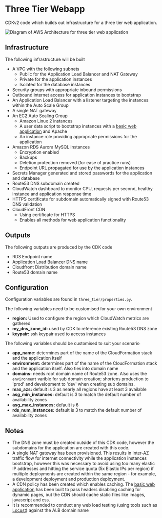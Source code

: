 # Three Tier Webapp

CDKv2 code which builds out infrastructure for a three tier web application.

![Diagram of AWS Architecture for three tier web application](https://github.com/malbertus/basic_web_app_cdk/blob/main/doc/diagram.png "Architecture Diagram")

## Infrastructure

The following infrastructure will be built

- A VPC with the following subnets
  - Public for the Application Load Balancer and NAT Gateway
  - Private for the application instances
  - Isolated for the database instances
- Security groups with appropriate inbound permissions
- Outbound internet access for application instances to bootstrap
- An Application Load Balancer with a listener targeting the instances within the Auto Scale Group
- A single NAT gateway
- An EC2 Auto Scaling Group
  - Amazon Linux 2 instances
  - A user data script to bootstrap instances with a [basic web application](https://github.com/malbertus/basic_web_app) and Apache
  - An instance role providing appropriate permissions for the application
- Amazon RDS Aurora MySQL instances
  - Encryption enabled
  - Backups
  - Deletion protection removed (for ease of practice runs)
  - Endpoint URL propagated for use by the application instances
- Secrets Manager generated and stored passwords for the application and database
- Route53 DNS subdomain created
- CloudWatch dashboard to monitor CPU, requests per second, healthy instance and application response time
- HTTPS certificate for subdomain automatically signed with Route53 DNS validation
- CloudFront CDN
  - Using certificate for HTTPS
  - Enables all methods for web application functionality

## Outputs

The following outputs are produced by the CDK code

- RDS Endpoint name
- Application Load Balancer DNS name
- Cloudfront Distribution domain name
- Route53 domain name

## Configuration

Configuration variables are found in `three_tier/properties.py`.

The following variables need to be customised for your own environment

- **region:** Used to configure the region which CloudWatch metrics are gathered
- **my_dns_zone_id:** used by CDK to reference existing Route53 DNS zone
- **keypair:** ssh keypair used to access instances

The following variables should be customised to suit your scenario

- **app_name:** determines part of the name of the CloudFormation stack and the application itself
- **environment:** determines part of the name of the CloudFormation stack and the application itself. Also ties into domain name
- **domains:** needs root domain name of Route53 zone. Also uses the `environment` varible for sub domain creation; shortens production to 'prod' and development to 'dev' when creating sub domains.
- **max_azs:** default is 3 as nearly all regions have at least 3 available
- **asg_min_instances:** default is 3 to match the default number of availability zones
- **asg_max_instances:** default is 6
- **rds_num_instances:** default is 3 to match the default number of availability zones

## Notes

- The DNS zone must be created outside of this CDK code, however the subdomains for the application are created with this code.
- A single NAT gateway has been provisioned. This results in inter-AZ traffic flow for internet connectivity while the application instances bootstrap, however this was necessary to avoid using too many elastic IP addresses and hitting the service quota (5x Elastic IPs per region) if multiple deployments are created within the same region - for example, a development deployment and production deployment.
- A CDN policy has been created which enables caching. The [basic web application](https://github.com/malbertus/basic_web_app) has been built to pass headers disabling caching for dynamic pages, but the CDN should cache static files like images, javascript and css.
- It is recommended to conduct any web load testing (using tools such as [Locust](https://github.com/locustio/locust)) against the ALB domain name
